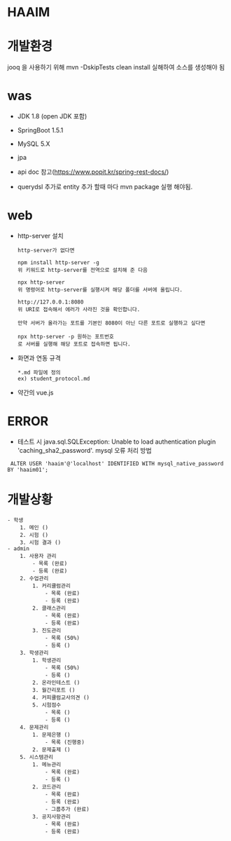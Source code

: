 # HAAIM

# 개발환경
 jooq 을 사용하기 위해 mvn -DskipTests clean install 실해하여 소스를 생성해야 됨
 
 
# was
- JDK 1.8 (open JDK 포함)
- SpringBoot 1.5.1
- MySQL 5.X
- jpa
- api doc 참고(https://www.popit.kr/spring-rest-docs/)

- querydsl 추가로 entity 추가 할때 마다 mvn package 실행 해야됨.

# web
- http-server 설치
  ```
  http-server가 없다면

  npm install http-server -g
  위 키워드로 http-server를 전역으로 설치해 준 다음

  npx http-server
  위 명령어로 http-server를 실행시켜 해당 폴더를 서버에 올립니다.

  http://127.0.0.1:8080
  위 URI로 접속해서 에러가 사라진 것을 확인합니다.

  만약 서버가 올라가는 포트를 기본인 8080이 아닌 다른 포트로 실행하고 싶다면

  npx http-server -p 원하는 포트번호
  로 서버를 실행해 해당 포트로 접속하면 됩니다.
  ```
- 화면과 연동 규격
  ```
  *.md 파일에 정의
  ex) student_protocol.md
  ```
- 약간의 vue.js

# ERROR
- 테스트 시 java.sql.SQLException: Unable to load authentication plugin 'caching_sha2_password'. mysql 오류 처리 방법
```
 ALTER USER 'haaim'@'localhost' IDENTIFIED WITH mysql_native_password BY 'haaim01';
```

# 개발상황
```
- 학생
	1. 메인 ()
	2. 시험 ()
	3. 시험 결과 ()
- admin
	1. 사용자 관리
		- 목록 (완료)
		- 등록 (완료)
	2. 수업관리
		1. 커리큘럼관리 
			- 목록 (완료)
			- 등록 (완료)
		2. 클래스관리
			- 목록 (완료)
			- 등록 (완료)
		3. 진도관리
			- 목록 (50%)
			- 등록 ()
	3. 학생관리
		1. 학생관리
			- 목록 (50%)
			- 등록 ()
		2. 온라인테스트 ()
		3. 월간리포트 ()
		4. 커피큘럼교사의견 ()
		5. 시험점수
			- 목록 ()
			- 등록 ()
	4. 문제관리
		1. 문제은행 ()
			- 목록 (진행중)
		2. 문제출제 ()
	5. 시스템관리
		1. 메뉴관리
			- 목록 (완료)
			- 등록 ()
		2. 코드관리
			- 목록 (완료)
			- 등록 (완료)
			- 그룹추가 (완료)
		3. 공지사항관리
			- 목록 (완료)
			- 등록 (완료)
```